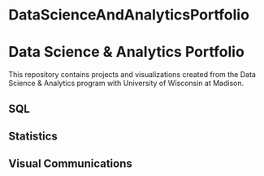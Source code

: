 # DataScienceAndAnalyticsPortfolio

# Data Science & Analytics Portfolio
This repository contains projects and visualizations created from the Data Science & Analytics program with University of Wisconsin at Madison.

## SQL

## Statistics

## Visual Communications
